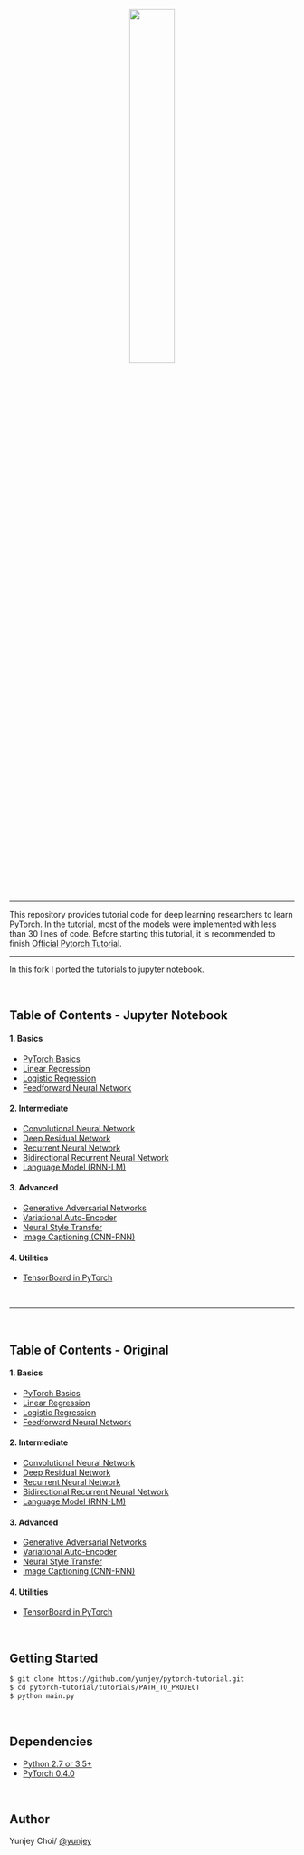 <p align="center"><img width="40%" src="logo/pytorch_logo_2018.svg" /></p>

--------------------------------------------------------------------------------

This repository provides tutorial code for deep learning researchers to learn [PyTorch](https://github.com/pytorch/pytorch). In the tutorial, most of the models were implemented with less than 30 lines of code. Before starting this tutorial, it is recommended to finish [Official Pytorch Tutorial](http://pytorch.org/tutorials/beginner/deep_learning_60min_blitz.html).

--------------------------------------------------------------------------------

In this fork I ported the tutorials to jupyter notebook.

<br/>

## Table of Contents - Jupyter Notebook

#### 1. Basics
* [PyTorch Basics](https://github.com/AlxGeek/pytorch-tutorial/tree/master/tutorials_jupyter/01-basics/pytorch_basics/main.ipynb)
* [Linear Regression](https://github.com/AlxGeek/pytorch-tutorial/tree/master/tutorials_jupyter/01-basics/linear_regression/main.ipynb#L22-L23)
* [Logistic Regression](https://github.com/AlxGeek/pytorch-tutorial/tree/master/tutorials_jupyter/01-basics/logistic_regression/main.ipynb#L33-L34)
* [Feedforward Neural Network](https://github.com/AlxGeek/pytorch-tutorial/tree/master/tutorials_jupyter/01-basics/feedforward_neural_network/main.ipynb#L37-L49)

#### 2. Intermediate
* [Convolutional Neural Network](https://github.com/AlxGeek/pytorch-tutorial/tree/master/tutorials_jupyter/02-intermediate/convolutional_neural_network/main.ipynb#L35-L56)
* [Deep Residual Network](https://github.com/AlxGeek/pytorch-tutorial/tree/master/tutorials_jupyter/02-intermediate/deep_residual_network/main.ipynb#L76-L113)
* [Recurrent Neural Network](https://github.com/AlxGeek/pytorch-tutorial/tree/master/tutorials_jupyter/02-intermediate/recurrent_neural_network/main.ipynb#L39-L58)
* [Bidirectional Recurrent Neural Network](https://github.com/AlxGeek/pytorch-tutorial/tree/master/tutorials_jupyter/02-intermediate/bidirectional_recurrent_neural_network/main.ipynb#L39-L58)
* [Language Model (RNN-LM)](https://github.com/AlxGeek/pytorch-tutorial/tree/master/tutorials_jupyter/02-intermediate/language_model/main.ipynb#L30-L50)

#### 3. Advanced
* [Generative Adversarial Networks](https://github.com/AlxGeek/pytorch-tutorial/blob/master/tutorials_jupyter/03-advanced/generative_adversarial_network/main.ipynb#L41-L57)
* [Variational Auto-Encoder](https://github.com/AlxGeek/pytorch-tutorial/blob/master/tutorials_jupyter/03-advanced/variational_autoencoder/main.ipynb#L38-L65)
* [Neural Style Transfer](https://github.com/AlxGeek/pytorch-tutorial/tree/master/tutorials_jupyter/03-advanced/neural_style_transfer)
* [Image Captioning (CNN-RNN)](https://github.com/AlxGeek/pytorch-tutorial/tree/master/tutorials_jupyter/03-advanced/image_captioning)

#### 4. Utilities
* [TensorBoard in PyTorch](https://github.com/AlxGeek/pytorch-tutorial/tree/master/tutorials_jupyter/04-utils/tensorboard)



<br/>

--------------------------------------------------------------------------------

<br/>

## Table of Contents - Original

#### 1. Basics
* [PyTorch Basics](https://github.com/AlxGeek/pytorch-tutorial/tree/master/tutorials/01-basics/pytorch_basics/main.py)
* [Linear Regression](https://github.com/AlxGeek/pytorch-tutorial/tree/master/tutorials/01-basics/linear_regression/main.py#L22-L23)
* [Logistic Regression](https://github.com/AlxGeek/pytorch-tutorial/tree/master/tutorials/01-basics/logistic_regression/main.py#L33-L34)
* [Feedforward Neural Network](https://github.com/AlxGeek/pytorch-tutorial/tree/master/tutorials/01-basics/feedforward_neural_network/main.py#L37-L49)

#### 2. Intermediate
* [Convolutional Neural Network](https://github.com/AlxGeek/pytorch-tutorial/tree/master/tutorials/02-intermediate/convolutional_neural_network/main.py#L35-L56)
* [Deep Residual Network](https://github.com/AlxGeek/pytorch-tutorial/tree/master/tutorials/02-intermediate/deep_residual_network/main.py#L76-L113)
* [Recurrent Neural Network](https://github.com/AlxGeek/pytorch-tutorial/tree/master/tutorials/02-intermediate/recurrent_neural_network/main.py#L39-L58)
* [Bidirectional Recurrent Neural Network](https://github.com/AlxGeek/pytorch-tutorial/tree/master/tutorials/02-intermediate/bidirectional_recurrent_neural_network/main.py#L39-L58)
* [Language Model (RNN-LM)](https://github.com/AlxGeek/pytorch-tutorial/tree/master/tutorials/02-intermediate/language_model/main.py#L30-L50)

#### 3. Advanced
* [Generative Adversarial Networks](https://github.com/AlxGeek/pytorch-tutorial/blob/master/tutorials/03-advanced/generative_adversarial_network/main.py#L41-L57)
* [Variational Auto-Encoder](https://github.com/AlxGeek/pytorch-tutorial/blob/master/tutorials/03-advanced/variational_autoencoder/main.py#L38-L65)
* [Neural Style Transfer](https://github.com/AlxGeek/pytorch-tutorial/tree/master/tutorials/03-advanced/neural_style_transfer)
* [Image Captioning (CNN-RNN)](https://github.com/AlxGeek/pytorch-tutorial/tree/master/tutorials/03-advanced/image_captioning)

#### 4. Utilities
* [TensorBoard in PyTorch](https://github.com/AlxGeek/pytorch-tutorial/tree/master/tutorials/04-utils/tensorboard)



<br/>

## Getting Started
```bash
$ git clone https://github.com/yunjey/pytorch-tutorial.git
$ cd pytorch-tutorial/tutorials/PATH_TO_PROJECT
$ python main.py
```

<br/>

## Dependencies
* [Python 2.7 or 3.5+](https://www.continuum.io/downloads)
* [PyTorch 0.4.0](http://pytorch.org/)



<br/>


## Author
Yunjey Choi/ [@yunjey](https://github.com/yunjey)
